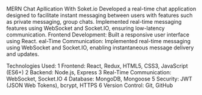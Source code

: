 MERN Chat Apllication With Soket.io
Developed a real-time chat application designed to facilitate instant messaging between users with features such as private messaging, group chats.
Implemented real-time messaging features using WebSocket and Socket.IO, ensuring low-latency communication.
Frontend Development: Built a responsive user interface using React.
eal-Time Communication: Implemented real-time messaging using WebSocket and Socket.IO, enabling instantaneous message delivery and updates.

Technologies Used:
 1 Frontend: React, Redux, HTML5, CSS3, JavaScript (ES6+)
 2 Backend: Node.js, Express
 3 Real-Time Communication: WebSocket, Socket.IO
 4 Database: MongoDB, Mongoose
 5 Security: JWT (JSON Web Tokens), bcrypt, HTTPS
 6 Version Control: Git, GitHub

